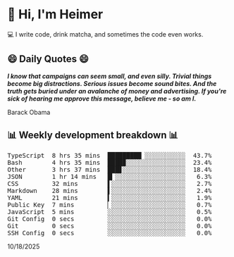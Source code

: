 # 👋 Hi, I'm Heimer

💻 I write code, drink matcha, and sometimes the code even works.

## 😄 Daily Quotes 😄

_**I know that campaigns can seem small, and even silly. Trivial things become big distractions. Serious issues become sound bites. And the truth gets buried under an avalanche of money and advertising. If you're sick of hearing me approve this message, believe me - so am I.**_

Barack Obama



## 📊 Weekly development breakdown 📊

<pre>TypeScript  8 hrs 35 mins  █████████▏░░░░░░░░░░░  43.7%
Bash        4 hrs 35 mins  ████▉░░░░░░░░░░░░░░░░  23.4%
Other       3 hrs 37 mins  ███▊░░░░░░░░░░░░░░░░░  18.4%
JSON        1 hr 14 mins   █▎░░░░░░░░░░░░░░░░░░░   6.3%
CSS         32 mins        ▌░░░░░░░░░░░░░░░░░░░░   2.7%
Markdown    28 mins        ▌░░░░░░░░░░░░░░░░░░░░   2.4%
YAML        21 mins        ▍░░░░░░░░░░░░░░░░░░░░   1.9%
Public Key  7 mins         ▏░░░░░░░░░░░░░░░░░░░░   0.7%
JavaScript  5 mins         ░░░░░░░░░░░░░░░░░░░░░   0.5%
Git Config  0 secs         ░░░░░░░░░░░░░░░░░░░░░   0.0%
Git         0 secs         ░░░░░░░░░░░░░░░░░░░░░   0.0%
SSH Config  0 secs         ░░░░░░░░░░░░░░░░░░░░░   0.0%</pre>

10/18/2025